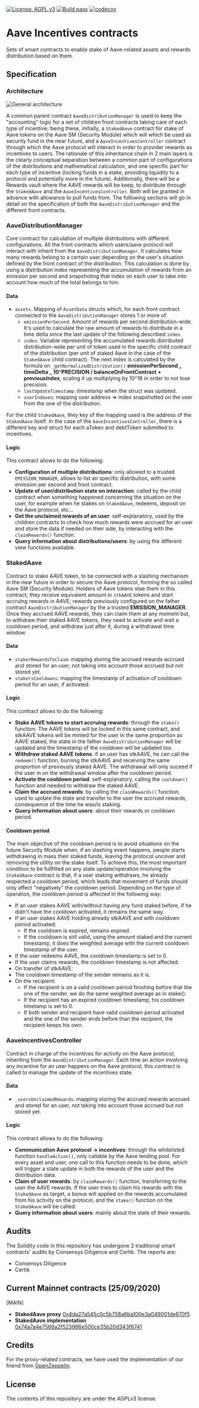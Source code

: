 [![License: AGPL v3](https://img.shields.io/badge/License-AGPL%20v3-blue.svg)](https://www.gnu.org/licenses/agpl-3.0)
[![Build pass](https://github.com/aave/aave-stake-v2/actions/workflows/node.js.yml/badge.svg)](https://github.com/aave/aave-stake-v2/actions/workflows/node.js.yml)
[![codecov](https://codecov.io/gh/aave/aave-stake-v2/branch/master/graph/badge.svg?token=0rtEtFEtgN)](https://codecov.io/gh/aave/aave-stake-v2)

# Aave Incentives contracts

Sets of smart contracts to enable stake of Aave-related assets and rewards distribution based on them.

## Specification

### Architecture

![General architecture](./stake-architecture.jpg)

A common parent contract `AaveDistributionManager` is used to keep the "accounting" logic for a set of children front contracts taking care of each type of incentive; being these, initially, a `StakedAave` contract for stake of Aave tokens on the Aave SM (Security Module) which will which be used as security fund in the near future, and a `AaveIncentivesController` contract through which the Aave protocol will interact in order to provider rewards as incentives to users.
The rationale of this inheritance chain in 2 main layers is the clearly conceptual separation between a common part of configurations of the distributions and mathematical calculation, and one specific part for each type of incentive (locking funds in a stake, providing liquidity to a protocol and potentially more in the future).
Additionally, there will be a Rewards vault where the AAVE rewards will be keep, to distribute through the `StakedAave` and the `AaveIncentivesController`. Both will be granted in advance with allowance to pull funds from.
The following sections will go in detail on the specification of both the `AaveDistributionManager` and the different front contracts.

### AaveDistributionManager

Core contract for calculation of multiple distributions with different configurations. All the front contracts which users/aave protocol will interact with inherit from the `AaveDistributionManager`.
It calculates how many rewards belong to a certain user depending on the user's situation defined by the front contract of the distribution. This calculation is done by using a distribution index representing the accumulation of rewards from an emission per second and snapshoting that index on each user to take into account how much of the total belongs to him.

#### Data

- `assets`. Mapping of `AssetData` structs which, for each front contract connected to the `AaveDistributionManager` stores 1 or more of:
  - `emissionPerSecond`: Amount of rewards per second distribution-wide. It's used to calculate the raw amount of rewards to distribute in a time delta since the last update of the following described `index`.
  - `index`: Variable representing the accumulated rewards distributed distribution-wide per unit of token used in the specific child contract of the distribution (per unit of staked Aave in the case of the `StakedAave` child contract). The next index is calculated by the formula on `_getNormalizedDistribution()` **emissionPerSecond _ timeDelta _ 10^PRECISION / balanceOnFrontContract + previousIndex**, scaling it up multiplying by 10^18 in order to not lose precision.
  - `lastUpdateTimestamp`: timestamp when the struct was updated.
  - `userIndexes`: mapping user address => index snapshotted on the user from the one of the distribution.

For the child `StakedAave`, they key of the mapping used is the address of the `StakedAave` itself. In the case of the `AaveIncentivesController`, there is a different key and struct for each aToken and debtToken submitted to incentives.

#### Logic

This contract allows to do the following:

- **Configuration of multiple distributions**: only allowed to a trusted `EMISSION_MANAGER`, allows to list an specific distribution, with some emission per second and front contract.
- **Update of user/distribution state on interaction**: called by the child contract when something happened concerning the situation on the user, for example when he stakes on `StakedAave`, redeems, deposit on the Aave protocol, etc...
- **Get the unclaimed rewards of an user**: self-explanatory, used by the children contracts to check how much rewards were accrued for an user and store the data if needed on their side, by interacting with the `claimRewards()` function.
- **Query information about distributions/users**: by using the different view functions available.

### StakedAave

Contract to stake AAVE token, to be connected with a slashing mechanism in the near future in order to secure the Aave protocol, forming the so called Aave SM (Security Module).
Holders of Aave tokens stae them in this contract, they receive equivalent amount in `stkAAVE` tokens and start accruing rewards in AAVE; rewards previously configured on the father contract `AaveDistributionManager` by the a trusted **EMISSION_MANAGER**. Once they accrued AAVE rewards, they can claim them at any moment but, to withdraw their staked AAVE tokens, they need to activate and wait a cooldown period, and withdraw just after it, during a withdrawal time window.

#### Data

- `stakerRewardsToClaim`: mapping storing the accrued rewards accrued and stored for an user, not taking into account those accrued but not stored yet.
- `stakersCooldowns`: mapping the timestamp of activation of cooldown period for an user, if activated.

#### Logic

This contract allows to do the following:

- **Stake AAVE tokens to start accruing rewards**: through the `stake()` function. The AAVE tokens will be locked in this same contract, and stkAAVE tokens will be minted for the user in the same proportion as AAVE staked, the state in the father `AaveDistributionManager` will be updated and the timestamp of the cooldown will be updated too.
- **Withdraw staked AAVE tokens**: if an user has stkAAVE, he can call the `redeem()` function, burning the stkAAVE and receiving the same proportion of previously staked AAVE. The withdrawal will only suceed if the user in on the withdrawal window after the cooldown period.
- **Activate the cooldown period**: self-explanatory, calling the `cooldown()` function and needed to withdraw the staked AAVE.
- **Claim the accrued rewards**: by calling the `claimRewards()` function, used to update the state and transfer to the user the accrued rewards, consequence of the time he was/is staking.
- **Query information about users**: about their rewards or cooldown period.

#### Cooldown period

The main objective of the cooldown period is to avoid situations on the future Security Module when, if an slashing event happens, people starts withdrawing in mass their staked funds, leaving the protocol uncover and removing the utility on the stake itself.
To achieve this, the most important condition to be fullfilled on any state update/operation involving the `StakedAave` contract is that, if a user staking withdraws, he already respected a cooldown period, which leads that movement of funds should only affect "negatively" the cooldown period.
Depending on the type of operation, the cooldown period is affected in the following way:

- If an user stakes AAVE with/without having any fund staked before, if he didn't have the cooldown activated, it remains the same way.
- If an user stakes AAVE holding already stkAAVE and with cooldown period activated:
  - If the cooldown is expired, remains expired.
  - If the cooldown is still valid, using the amount staked and the current timestamp, it does the weighted average with the current cooldown timestamp of the user.
- If the user redeems AAVE, the cooldown timestamp is set to 0.
- If the user claims rewards, the cooldown timestamp is not affected.
- On transfer of stkAAVE:
- The cooldown timestamp of the sender remains as it is.
- On the recipient:
  - If the recipient is on a valid cooldown period finishing before that the one of the sender, we do the same weighted average as in stake().
  - If the recipient has an expired cooldown timestamp, his cooldown timetamp is set to 0.
  - If both sender and recipient have valid cooldown period activated and the one of the sender ends before than the recipient, the recipient keeps his own.

### AaveIncentivesController

Contract in charge of the incentives for activity on the Aave protocol, inheriting from the `AaveDistributionManager`. Each time an action involving any incentive for an user happens on the Aave protocol, this contract is called to manage the update of the incentives state.

#### Data

- `_usersUnclaimedRewards`: mapping storing the accrued rewards accrued and stored for an user, not taking into account those accrued but not stored yet.

#### Logic

This contract allows to do the following:

- **Communication Aave protocol -> incentives**: through the whitelisted function `handleAction()`, only callable by the Aave lending pool. For every asset and user, one call to this function needs to be done, which will trigger a state update in both the rewards of the user and the distribution data.
- **Claim of user rewards**: by `claimRewards()` function, transferring to the user the AAVE rewards. If the user tries to claim his rewards with the `StakedAave` as target, a bonus will applied on the rewards accumulated from his activity on the protocol, and the `stake()` function on the `StakedAave` will be called.
- **Query information about users**: mainly about the state of their rewards.

## Audits

The Solidity code in this repository has undergone 2 traditional smart contracts' audits by Consensys Diligence and Certik. The reports are:

- Consensys Diligence
- Certik

## Current Mainnet contracts (25/09/2020)

[MAIN]

- **StakedAave proxy** [0x4da27a545c0c5b758a6ba100e3a049001de870f5](https://etherscan.io/address/0x4da27a545c0c5b758a6ba100e3a049001de870f5)
- **StakedAave implementation** [0x74a7a4e7566a2f523986e500ce35b20d343f6741](https://etherscan.io/address/0x74a7a4e7566a2f523986e500ce35b20d343f6741)

## Credits

For the proxy-related contracts, we have used the implementation of our friend from [OpenZeppelin](https://github.com/OpenZeppelin/openzeppelin-sdk/).

## License

The contents of this repository are under the AGPLv3 license.
